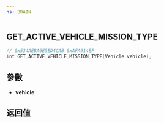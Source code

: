 ```yaml
---
ns: BRAIN
---
```

## GET_ACTIVE_VEHICLE_MISSION_TYPE

```c
// 0x534AEBA6E5ED4CAB 0xAFA914EF
int GET_ACTIVE_VEHICLE_MISSION_TYPE(Vehicle vehicle);
```


## 參數
* **vehicle**: 

## 返回值
